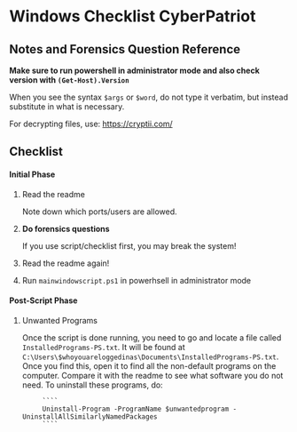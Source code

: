 # Windows Checklist CyberPatriot

## Notes and Forensics Question Reference

**Make sure to run powershell in administrator mode and also check version with `(Get-Host).Version`**

When you see the syntax `$args` or `$word`, do not type it verbatim, but instead substitute in what is necessary.

For decrypting files, use: https://cryptii.com/ 


## Checklist

#### Initial Phase

1. Read the readme

      Note down which ports/users are allowed.
      
1. **Do forensics questions**

      If you use script/checklist first, you may break the system!

1. Read the readme again!

1. Run `mainwindowscript.ps1` in powerhsell in administrator mode

#### Post-Script Phase

1. Unwanted Programs
      
      Once the script is done running, you need to go and locate a file called `InstalledPrograms-PS.txt`. It will be found at `C:\Users\$whoyouareloggedinas\Documents\InstalledPrograms-PS.txt`. Once you find this, open it to find all the non-default programs on the computer. Compare it with the readme to see what software you do not need. To uninstall these programs, do:
      
            ````
            Uninstall-Program -ProgramName $unwantedprogram -UninstallAllSimilarlyNamedPackages
            ````
